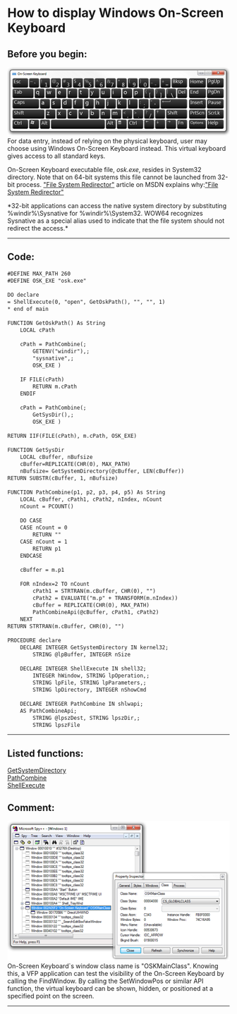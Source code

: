 
# How to display Windows On-Screen Keyboard

## Before you begin:
![](../images/onscreenkbd.png)  
For data entry, instead of relying on the physical keyboard, user may choose using Windows On-Screen Keyboard instead. This virtual keyboard gives access to all standard keys.  

On-Screen Keyboard executable file, *osk.exe*, resides in System32 directory. Note that on 64-bit systems this file cannot be launched from 32-bit process. <a href="http://msdn.microsoft.com/en-us/library/aa384187(v=vs.85).aspx">"File System Redirector"</a> article on MSDN explains why:["File System Redirector"](sample_000.md)  
<div style="margin:15;">*32-bit applications can access the native system directory by substituting %windir%\Sysnative for %windir%\System32. WOW64 recognizes Sysnative as a special alias used to indicate that the file system should not redirect the access.*</div>  
  
***  


## Code:
```foxpro  
#DEFINE MAX_PATH 260
#DEFINE OSK_EXE "osk.exe"

DO declare
= ShellExecute(0, "open", GetOskPath(), "", "", 1)
* end of main

FUNCTION GetOskPath() As String
	LOCAL cPath

	cPath = PathCombine(;
		GETENV("windir"),;
		"sysnative",;
		OSK_EXE )

	IF FILE(cPath)
		RETURN m.cPath
	ENDIF
	
	cPath = PathCombine(;
		GetSysDir(),;
		OSK_EXE )

RETURN IIF(FILE(cPath), m.cPath, OSK_EXE)

FUNCTION GetSysDir
	LOCAL cBuffer, nBufsize
	cBuffer=REPLICATE(CHR(0), MAX_PATH)
	nBufsize= GetSystemDirectory(@cBuffer, LEN(cBuffer))
RETURN SUBSTR(cBuffer, 1, nBufsize)

FUNCTION PathCombine(p1, p2, p3, p4, p5) As String
	LOCAL cBuffer, cPath1, cPath2, nIndex, nCount
	nCount = PCOUNT()
	
	DO CASE
	CASE nCount = 0
		RETURN ""
	CASE nCount = 1
		RETURN p1
	ENDCASE

	cBuffer = m.p1
	
	FOR nIndex=2 TO nCount
		cPath1 = STRTRAN(m.cBuffer, CHR(0), "")
		cPath2 = EVALUATE("m.p" + TRANSFORM(m.nIndex))
		cBuffer = REPLICATE(CHR(0), MAX_PATH)
		PathCombineApi(@cBuffer, cPath1, cPath2)
	NEXT
RETURN STRTRAN(m.cBuffer, CHR(0), "")

PROCEDURE declare
	DECLARE INTEGER GetSystemDirectory IN kernel32;
		STRING @lpBuffer, INTEGER nSize
		
	DECLARE INTEGER ShellExecute IN shell32;
		INTEGER hWindow, STRING lpOperation,;
		STRING lpFile, STRING lpParameters,;
		STRING lpDirectory, INTEGER nShowCmd
		
	DECLARE INTEGER PathCombine IN shlwapi;
	AS PathCombineApi;
		STRING @lpszDest, STRING lpszDir,;
		STRING lpszFile  
```  
***  


## Listed functions:
[GetSystemDirectory](../libraries/kernel32/GetSystemDirectory.md)  
[PathCombine](../libraries/shlwapi/PathCombine.md)  
[ShellExecute](../libraries/shell32/ShellExecute.md)  

## Comment:
<img src="images/onscreenkbdclass.png">  
On-Screen Keyboard`s window class name is "OSKMainClass". Knowing this, a VFP application can test the visibility of the On-Screen Keyboard by calling the FindWindow. By calling the SetWindowPos or similar API function, the virtual keyboard can be shown, hidden, or positioned at a specified point on the screen.  
  
***  

